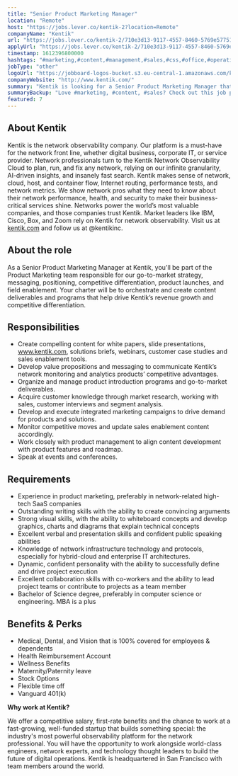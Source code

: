 ```yaml
---
title: "Senior Product Marketing Manager"
location: "Remote"
host: "https://jobs.lever.co/kentik-2?location=Remote"
companyName: "Kentik"
url: "https://jobs.lever.co/kentik-2/710e3d13-9117-4557-8460-5769e57751a1"
applyUrl: "https://jobs.lever.co/kentik-2/710e3d13-9117-4557-8460-5769e57751a1/apply"
timestamp: 1612396800000
hashtags: "#marketing,#content,#management,#sales,#css,#office,#operations,#analysis,#monitoring"
jobType: "other"
logoUrl: "https://jobboard-logos-bucket.s3.eu-central-1.amazonaws.com/kentik"
companyWebsite: "http://www.kentik.com/"
summary: "Kentik is looking for a Senior Product Marketing Manager that has experience in: #marketing, #content, #management."
summaryBackup: "Love #marketing, #content, #sales? Check out this job post!"
featured: 7
---
```


## About Kentik

Kentik is the network observability company. Our platform is a must-have for the network front line, whether digital business, corporate IT, or service provider. Network professionals turn to the Kentik Network Observability Cloud to plan, run, and fix any network, relying on our infinite granularity, AI-driven insights, and insanely fast search. Kentik makes sense of network, cloud, host, and container flow, Internet routing, performance tests, and network metrics. We show network pros what they need to know about their network performance, health, and security to make their business-critical services shine. Networks power the world’s most valuable companies, and those companies trust Kentik. Market leaders like IBM, Cisco, Box, and Zoom rely on Kentik for network observability. Visit us at [kentik.com](http://kentik.com/) and follow us at @kentikinc.

## About the role

As a Senior Product Marketing Manager at Kentik, you'll be part of the Product Marketing team responsible for our go-to-market strategy, messaging, positioning, competitive differentiation, product launches, and field enablement. Your charter will be to orchestrate and create content deliverables and programs that help drive Kentik’s revenue growth and competitive differentiation.

## Responsibilities

*   Create compelling content for white papers, slide presentations, www.kentik.com, solutions briefs, webinars, customer case studies and sales enablement tools.
*   Develop value propositions and messaging to communicate Kentik’s network monitoring and analytics products’ competitive advantages.
*   Organize and manage product introduction programs and go-to-market deliverables.
*   Acquire customer knowledge through market research, working with sales, customer interviews and segment analysis.
*   Develop and execute integrated marketing campaigns to drive demand for products and solutions.
*   Monitor competitive moves and update sales enablement content accordingly.
*   Work closely with product management to align content development with product features and roadmap.
*   Speak at events and conferences.

## Requirements

*   Experience in product marketing, preferably in network-related high-tech SaaS companies
*   Outstanding writing skills with the ability to create convincing arguments
*   Strong visual skills, with the ability to whiteboard concepts and develop graphics, charts and diagrams that explain technical concepts
*   Excellent verbal and presentation skills and confident public speaking abilities
*   Knowledge of network infrastructure technology and protocols, especially for hybrid-cloud and enterprise IT architectures.
*   Dynamic, confident personality with the ability to successfully define and drive project execution
*   Excellent collaboration skills with co-workers and the ability to lead project teams or contribute to projects as a team member  
*   Bachelor of Science degree, preferably in computer science or engineering. MBA is a plus

## Benefits & Perks

*   Medical, Dental, and Vision that is 100% covered for employees & dependents
*   Health Reimbursement Account
*   Wellness Benefits
*   Maternity/Paternity leave
*   Stock Options
*   Flexible time off
*   Vanguard 401(k)

**Why work at Kentik?**

We offer a competitive salary, first-rate benefits and the chance to work at a fast-growing, well-funded startup that builds something special: the industry's most powerful observability platform for the network professional. You will have the opportunity to work alongside world-class engineers, network experts, and technology thought leaders to build the future of digital operations. Kentik is headquartered in San Francisco with team members around the world.
